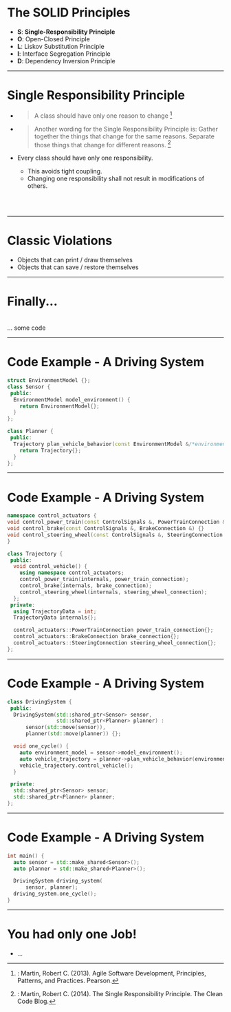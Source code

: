 # The SOLID Principles

- **S**: **Single-Responsibility Principle**
- **O**: Open-Closed Principle
- **L**: Liskov Substitution Principle
- **I**: Interface Segregation Principle
- **D**: Dependency Inversion Principle

---

# Single Responsibility Principle

- > A class should have only one reason to change [^1]
- > Another wording for the Single Responsibility Principle is: Gather together the things that change for the same reasons. Separate those things that change for different reasons. [^2]

- Every class should have only one responsibility.
  - This avoids tight coupling.
  - Changing one responsibility shall not result in modifications of others.

<br>
<br>

[^1]: : Martin, Robert C. (2013). Agile Software Development, Principles, Patterns, and Practices. Pearson.
[^2]: : Martin, Robert C. (2014). The Single Responsibility Principle. The Clean Code Blog.

---

# Classic Violations
- Objects that can print / draw themselves
- Objects that can save / restore themselves

---

# Finally...
<br>
... some code

---

# Code Example - A Driving System

```cpp
struct EnvironmentModel {};
class Sensor {
 public:
  EnvironmentModel model_environment() {
    return EnvironmentModel{};
  }
};

class Planner {
 public:
  Trajectory plan_vehicle_behavior(const EnvironmentModel &/*environment*/) {
    return Trajectory{};
  }
};
```
---

# Code Example - A Driving System

```cpp {all|7,9,17}
namespace control_actuators {
void control_power_train(const ControlSignals &, PowerTrainConnection &) {}
void control_brake(const ControlSignals &, BrakeConnection &) {}
void control_steering_wheel(const ControlSignals &, SteeringConnection &) {}
}

class Trajectory {
 public:
  void control_vehicle() {
    using namespace control_actuators;
    control_power_train(internals, power_train_connection);
    control_brake(internals, brake_connection);
    control_steering_wheel(internals, steering_wheel_connection);
  };
 private:
  using TrajectoryData = int;
  TrajectoryData internals{};

  control_actuators::PowerTrainConnection power_train_connection{};
  control_actuators::BrakeConnection brake_connection{};
  control_actuators::SteeringConnection steering_wheel_connection{};
};
```
---

# Code Example - A Driving System

```cpp
class DrivingSystem {
 public:
  DrivingSystem(std::shared_ptr<Sensor> sensor,
                std::shared_ptr<Planner> planner) :
      sensor(std::move(sensor)),
      planner(std::move(planner)) {};

  void one_cycle() {
    auto environment_model = sensor->model_environment();
    auto vehicle_trajectory = planner->plan_vehicle_behavior(environment_model);
    vehicle_trajectory.control_vehicle();
  }

 private:
  std::shared_ptr<Sensor> sensor;
  std::shared_ptr<Planner> planner;
};
```
---

# Code Example - A Driving System

```cpp
int main() {
  auto sensor = std::make_shared<Sensor>();
  auto planner = std::make_shared<Planner>();

  DrivingSystem driving_system(
      sensor, planner);
  driving_system.one_cycle();
}
```
---

# You had only one Job!

- ...

